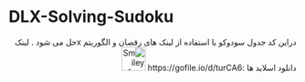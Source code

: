 # DLX-Solving-Sudoku
<div dir="rtl">
دراین کد جدول سودوکو با استفاده از لینک های رقصان و الگوریتم xحل می شود .
  لینک دانلود اسلاید ها :https://gofile.io/d/turCA6
  <img src="Sudoku - 3.3.jpg" alt="Smiley face" width="42" height="42">
  </div>
